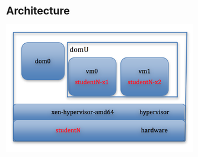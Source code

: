 # Architecture


![](https://raw.githubusercontent.com/congqiyuan/tutorial/master/xen_installation/1.png)

